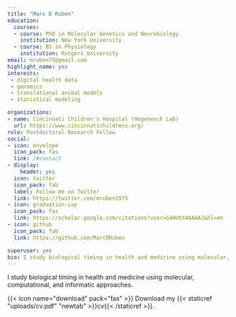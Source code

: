 ```yaml
---
title: "Marc D Ruben"
education:
  courses:
  - course: PhD in Molecular Genetics and Neurobiology
    institution: New York University
  - course: BS in Physiology
    institution: Rutgers University
email: mruben75@gmail.com
highlight_name: yes
interests:
 - digital health data
 - genomics
 - translational animal models
 - statistical modeling

organizations:
- name: Cincinnati Children's Hospital (Hogenesch Lab)
  url: https://www.cincinnatichildrens.org/
role: Postdoctoral Research Fellow
social:
- icon: envelope
  icon_pack: fas
  link: /#contact
- display:
    header: yes
  icon: twitter
  icon_pack: fab
  label: Follow me on Twitter
  link: https://twitter.com/mruben1975
- icon: graduation-cap
  icon_pack: fas
  link: https://scholar.google.com/citations?user=G4HUtX4AAAAJ&hl=en
- icon: github
  icon_pack: fab
  link: https://github.com/MarcDRuben

superuser: yes
bio: I study biological timing in health and medicine using molecular, computational, and informatic approaches.
---
```




I study biological timing in health and medicine using molecular, computational, and informatic approaches.


{{< icon name="download" pack="fas" >}} Download my {{< staticref "uploads/cv.pdf" "newtab" >}}cv{{< /staticref >}}.
